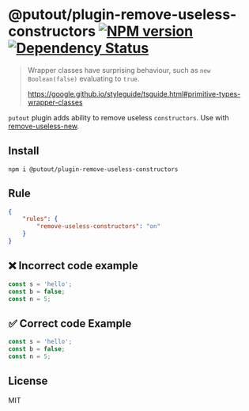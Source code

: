 # @putout/plugin-remove-useless-constructors [![NPM version][NPMIMGURL]][NPMURL] [![Dependency Status][DependencyStatusIMGURL]][DependencyStatusURL]

[NPMIMGURL]: https://img.shields.io/npm/v/@putout/plugin-remove-useless-constructors.svg?style=flat&longCache=true
[NPMURL]: https://npmjs.org/package/@putout/plugin-remove-useless-constructors "npm"
[DependencyStatusURL]: https://david-dm.org/coderaiser/putout?path=packages/plugin-remove-useless-constructors
[DependencyStatusIMGURL]: https://david-dm.org/coderaiser/putout.svg?path=packages/plugin-remove-useless-constructors

> Wrapper classes have surprising behaviour, such as `new Boolean(false)` evaluating to `true`.
>
> https://google.github.io/styleguide/tsguide.html#primitive-types-wrapper-classes

`putout` plugin adds ability to remove useless `constructors`. Use with [remove-useless-new](https://github.com/coderaiser/putout/tree/master/packages/plugin-tape#readme).

## Install

```
npm i @putout/plugin-remove-useless-constructors
```

## Rule

```json
{
    "rules": {
        "remove-useless-constructors": "on"
    }
}
```

## ❌ Incorrect code example

```js
const s = 'hello';
const b = false;
const n = 5;

```

## ✅ Correct code Example

```js
const s = 'hello';
const b = false;
const n = 5;
```

## License

MIT
